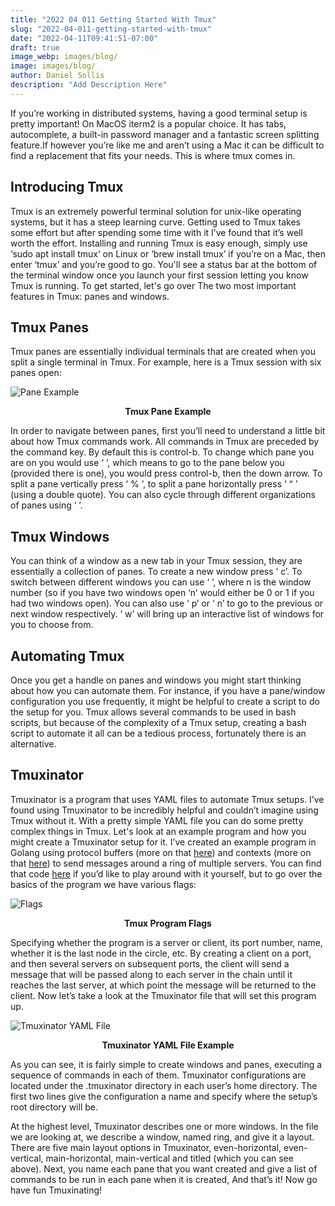 ```yaml
---
title: "2022 04 011 Getting Started With Tmux"
slug: "2022-04-011-getting-started-with-tmux"
date: "2022-04-11T09:41:51-07:00"
draft: true
image_webp: images/blog/
image: images/blog/
author: Daniel Sollis
description: "Add Description Here"
---
```


If you’re working in distributed systems, having a good terminal setup is pretty important! On MacOS iterm2 is a popular choice. It has tabs, autocomplete, a built-in password manager and a fantastic screen splitting feature.If however you’re like me and aren’t using a Mac it can be difficult to find a replacement that fits your needs. This is where tmux comes in. <!--more-->

## Introducing Tmux
Tmux is an extremely powerful terminal solution for unix-like operating systems, but it  has a steep learning curve. Getting used to Tmux takes some effort but after spending some time with it I’ve found that it’s well worth the effort. Installing and running Tmux is easy enough, simply use ‘sudo apt install tmux‘ on Linux or ‘brew install tmux’ if you’re on a Mac, then enter ‘tmux’ and you’re good to go. You'll see a status bar at the bottom of the terminal window once you launch your first session letting you know Tmux is running. To get started, let's go over The two most important features in Tmux: panes and windows.

## Tmux Panes
Tmux panes are essentially individual terminals that are created when you split a single terminal in Tmux. For example, here is a Tmux session with six panes open:

![Pane Example](/images/static/blog/2022-04-14-tmux-pane-example.png)
**<div align="center">Tmux Pane Example</div>**

In order to navigate between panes, first you’ll need to understand a little bit about how Tmux commands work. All commands in Tmux are preceded by the command key. By default this is control-b. To change which pane you are on you would use ‘<command key> <arrow key>’, which means to go to the pane below you (provided there is one), you would press control-b, then the down arrow. To split a pane vertically press ‘<command key> % ’, to split a pane horizontally press ‘<command key> “ ’ (using a double quote). You can also cycle through different organizations of panes using ‘<command key> <space>’. 

## Tmux Windows
You can think of a window as a new tab in your Tmux session, they are essentially a collection of panes. To create a new window press ‘<command key> c’. To switch between different windows you can use ‘<command key> <n>’, where n is the window number (so if you have two windows open ‘n’ would either be 0 or 1 if you had two windows open). You can also use ‘<command key> p’ or ‘<command key> n’ to go to the previous or next window respectively. ‘<command key> w’ will bring up an interactive list of windows for you to choose from.

## Automating Tmux
Once you get a handle on panes and windows you might start thinking about how you can automate them. For instance, if you have a pane/window configuration you use frequently, it might be helpful to create a script to do the setup for you. Tmux allows several commands to be used in bash scripts, but because of the complexity of a Tmux setup, creating a bash script to automate it all can be a tedious process, fortunately there is an alternative.

## Tmuxinator
Tmuxinator is a program that uses YAML files to automate Tmux setups. I’ve found using Tmuxinator to be incredibly helpful and couldn’t imagine using Tmux without it. With a pretty simple YAML file you can do some pretty complex things in Tmux. Let's look at an example program and how you might create a Tmuxinator setup for it. I’ve created an example program in Golang using protocol buffers (more on that [here](https://rotational.io/blog/what-are-protocol-buffers/)) and contexts (more on that [here](https://rotational.io/blog/contexts-in-go-microservice-chains/)) to send messages around a ring of multiple servers. You can find that code [here](https://github.com/DanielSollis/context_ring) 
if you’d like to play around with it yourself, but to go over the basics of the program we have various flags:

![Flags](/images/static/blog/2022-04-14-tmux-program-flags.png)
**<div align="center">Tmux Program Flags</div>**

Specifying whether the program is a server or client, its port number, name, whether it is the last node in the circle, etc. By creating a client on a port, and then several servers on subsequent ports, the client will send a message that will be passed along to each server in the chain until it reaches the last server, at which point the message will be returned to the client. Now let’s take a look at the Tmuxinator file that will set this program up.

![Tmuxinator YAML File](/images/static/blog/2022-04-14-tmuxinator-example)
**<div align="center">Tmuxinator YAML File Example</div>**

As you can see, it is fairly simple to create windows and panes, executing a sequence of commands in each of them. Tmuxinator configurations are located under the .tmuxinator directory in each user’s home directory. The first two lines give the configuration a name and specify where the setup’s root directory will be. 

At the highest level, Tmuxinator describes one or more windows. In the file we are looking at, we describe a window, named ring, and give it a layout. There are five main layout options in Tmuxinator, even-horizontal, even-vertical, main-horizontal, main-vertical and titled (which you can see above). Next, you name each pane that you want created and give a list of commands to be run in each pane when it is created, And that’s it! Now go have fun Tmuxinating!
